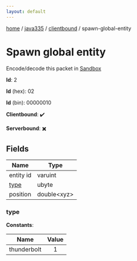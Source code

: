 ```yaml
---
layout: default
---
```


[home](/)  /  [java335](/protocol/java335)  /  [clientbound](/protocol/java335/clientbound)  /  spawn-global-entity

# Spawn global entity

Encode/decode this packet in [Sandbox](../../../sandbox/java335#Clientbound.SpawnGlobalEntity)

**Id**: 2

**Id** (hex): 02

**Id** (bin): 00000010

**Clientbound**: ✔️

**Serverbound**: ✖️

## Fields

Name | Type
---|---
entity id | varuint
[type](#type) | ubyte
position | double&lt;xyz&gt;

### type

**Constants**:

Name | Value
---|:---:
thunderbolt | 1
